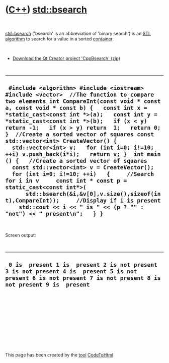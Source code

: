 



 

 

 

 

 

([C++](Cpp.htm)) [std::bsearch](CppBsearch.htm)
===============================================

 

[std::bsearch](CppBsearch.htm) ('bsearch' is an abbreviation of 'binary
search') is an [STL](CppStl.htm) [algorithm](CppAlgorithm.htm) to search
for a value in a sorted [container](CppContainer.htm).

 

-   [Download the Qt Creator project 'CppBsearch' (zip)](CppBsearch.zip)

 

  -------------------------------------------------------------------------------------------------------------------------------------------------------------------------------------------------------------------------------------------------------------------------------------------------------------------------------------------------------------------------------------------------------------------------------------------------------------------------------------------------------------------------------------------------------------------------------------------------------------------------------------------------------------------------------------------------------------------------------------------------------------------------------------------------------------------------------------------------------------------------------
  ` #include <algorithm> #include <iostream> #include <vector>  //The function to compare two elements int CompareInt(const void * const a, const void * const b) {   const int x = *static_cast<const int *>(a);   const int y = *static_cast<const int *>(b);   if (x < y) return -1;   if (x > y) return  1;   return 0; }  //Create a sorted vector of squares const std::vector<int> CreateVector() {   std::vector<int> v;   for (int i=0; i!=10; ++i) v.push_back(i*i);   return v; }  int main () {   //Create a sorted vector of squares   const std::vector<int> v = CreateVector();   for (int i=0; i!=10; ++i)   {     //Search for i in v     const int * const p = static_cast<const int*>(       std::bsearch(&i,&v[0],v.size(),sizeof(int),CompareInt));     //Display if i is present     std::cout << i << " is " << (p ? "" : "not") << " present\n";   } }`
  -------------------------------------------------------------------------------------------------------------------------------------------------------------------------------------------------------------------------------------------------------------------------------------------------------------------------------------------------------------------------------------------------------------------------------------------------------------------------------------------------------------------------------------------------------------------------------------------------------------------------------------------------------------------------------------------------------------------------------------------------------------------------------------------------------------------------------------------------------------------------------

 

Screen output:

 

  ------------------------------------------------------------------------------------------------------------------------------------------------------------------
  ` 0 is  present 1 is  present 2 is not present 3 is not present 4 is  present 5 is not present 6 is not present 7 is not present 8 is not present 9 is  present`
  ------------------------------------------------------------------------------------------------------------------------------------------------------------------

 

 

 

 

 





 




This page has been created by the [tool](Tools.htm)
[CodeToHtml](ToolCodeToHtml.htm)
